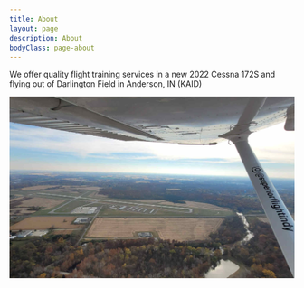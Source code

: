```yaml
---
title: About
layout: page
description: About
bodyClass: page-about
---
```


We offer quality flight training services in a new 2022 Cessna 172S and flying out of Darlington Field in Anderson, IN (KAID)

![Anderson Airport](/images/anderson-airport.jpg)

